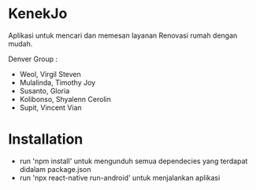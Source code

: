 # KenekJo
Aplikasi untuk mencari dan
memesan layanan Renovasi  rumah dengan mudah.

Denver Group :
- Weol, Virgil Steven
- Mulalinda, Timothy Joy
- Susanto, Gloria
- Kolibonso, Shyalenn Cerolin
- Supit, Vincent Vian

# Installation
- run 'npm install' untuk mengunduh semua dependecies yang terdapat didalam package.json
- run 'npx react-native run-android' untuk menjalankan aplikasi
